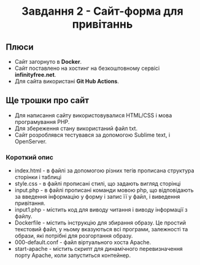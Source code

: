 <h1 align="center">Завдання 2 - Сайт-форма для привітаннь</h1>

## Плюси

- Сайт загорнуто в **Docker**.
- Сайт поставлено на хостинг на безкоштовному сервісі **infinityfree.net**.
- Для сайта використані **Git Hub Actions**.

## Ще трошки про сайт

- Для написання сайту використовувалися HTML/CSS і мова програмування PHP.
- Для збереження стану використаний файл txt.
- Сайт розроблявся  тестувався за допомогою Sublime text, і OpenServer.

### Короткий опис 
- index.html - в файлі за допомогою різних тегів прописана структура сторінки і таблиці
- style.css - в файлі прописані стилі, що задають вигляд сторінці
- input.php - в файлі прописані команди мовою php, що відповідають за введення інформацію у форму і запис її у файл, і виведення привітання.
- input1.php - містить код для виводу читання і виводу інформації з файлу.
- Dockerfile - містить інструкцію для збирання образу. Це простий текстовий файл, у ньому вказуються всі програми, залежності та образи, які потрібні для розгортання образу.
- 000-default.conf - файл віртуального хоста Apache.
- start-apache - містить скрипт для динамічного перевизначення порту Apache, коли запуститься контейнер.
